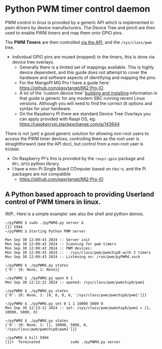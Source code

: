 # Python PWM timer control daemon

PWM control in linux is provided by a generic API which is implemented in pwm drivers by device manufacturers. The Device Tree and pinctl are then used to enable PWM timers and map them onto GPIO pins.

The **PWM Timers** are then controlled [via the API](https://www.kernel.org/doc/html/latest/driver-api/pwm.html), and the `/sys/class/pwm` tree.
- Individual GPIO pins are muxed (mapped) to the timers, this is done via device tree overlays.
  - Generally there is a limited set of mappings available. This is highly device dependent, and this guide does not attempt to cover the hardware and software aspects of identifying and mapping the pins.
  - For the MangoPI MQ Pro I have a guide here: https://github.com/easytarget/MQ-Pro-IO
  - A lot of the 'custom device tree' [building and installing](https://github.com/easytarget/MQ-Pro-IO/blob/main/build-trees/README.md) information in that guide is generic for any modern SBC running recent Linux versions. Although you will need to find the correct dt options and syntax for your hardware.
  - On the Raspberry Pi there are standard Device Tree Overlays you can apply provided with Raspi OS, eg: https://raspberrypi.stackexchange.com/a/143644

There is not (yet) a good generic solution for allowing non-root users to access the PWM timer devices, controlling them as the root user is straightforward (see the API doc), but control from a non-root user is trickier.
- On Raspberry PI's this is provided by the `raspi-gpio` package and `RPi.GPIO` python library.
- I have a non-Pi Single Board COmputer based on risc-v, and the Pi packages are not compatible
  - https://github.com/easytarget/MQ-Pro-IO

## A Python based approach to providing Userland control of PWM timers in linux.

WIP.. Here is a simple example: see also the shell and python demos.

```console
~/pyPWMd $ sudo ./pyPWMd.py server &
[1] 5994
~/pyPWMd $ Starting Python PWM server

Mon Sep 30 12:09:43 2024 :: Server init
Mon Sep 30 12:09:43 2024 :: Scanning for pwm timers
Mon Sep 30 12:09:43 2024 :: PWM devices:
Mon Sep 30 12:09:43 2024 :: - /sys/class/pwm/pwmchip0 with 2 timers
Mon Sep 30 12:09:43 2024 :: Listening on: /run/pwm/pyPWMd.sock

~/pyPWMd $ ./pyPWMd.py states
{'0': {0: None, 1: None}}

~/pyPWMd $ ./pyPWMd.py open 0 1
Mon Sep 30 12:12:22 2024 :: opened: /sys/class/pwm/pwmchip0/pwm1

~/pyPWMd $ ./pyPWMd.py states
{'0': {0: None, 1: [0, 0, 0, 0, '/sys/class/pwm/pwmchip0/pwm1']}}

~/pyPWMd $ ./pyPWMd.py set 0 1 1 10000 5000 0
Mon Sep 30 12:13:12 2024 :: set: /sys/class/pwm/pwmchip0/pwm1 = [1, 10000, 5000, 0]

~/pyPWMd $ ./pyPWMd.py states
{'0': {0: None, 1: [1, 10000, 5000, 0, '/sys/class/pwm/pwmchip0/pwm1']}}

~/pyPWMd $ kill 5994
[1]+  Terminated              sudo ./pyPWMd.py server
```
